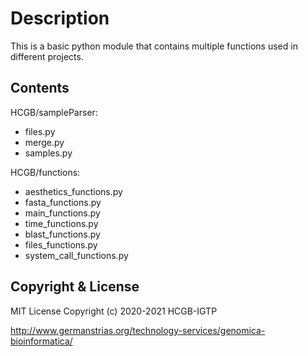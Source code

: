# Description
This is a basic python module that contains multiple functions used in different projects.

## Contents

HCGB/sampleParser:

* files.py  
* merge.py  
* samples.py

HCGB/functions:

* aesthetics_functions.py  
* fasta_functions.py  
* main_functions.py	    
* time_functions.py
* blast_functions.py       
* files_functions.py  
* system_call_functions.py

## Copyright & License
MIT License
Copyright (c) 2020-2021 HCGB-IGTP

http://www.germanstrias.org/technology-services/genomica-bioinformatica/


